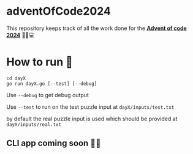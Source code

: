 # adventOfCode2024
This repository keeps track of all the work done for the [**Advent of code 2024**](https://adventofcode.com/2024) 🎄🎁💻

# How to run 🏃
```
cd dayX
go run dayX.go [--test] [--debug]
```
Use `--debug` to get debug output

Use `--test` to run on the test puzzle input at `dayX/inputs/test.txt` 

by default the real puzzle input is used which should be provided at `dayX/inputs/real.txt`

## CLI app coming soon 🧑‍🏭
